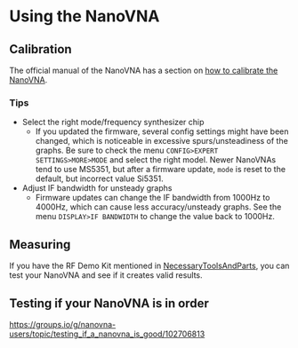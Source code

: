 # Using the NanoVNA

## Calibration

The official manual of the NanoVNA has a section on [how to calibrate the NanoVNA](https://nanovna.com/?page_id=2).

### Tips

- Select the right mode/frequency synthesizer chip
  - If you updated the firmware, several config settings might have been changed, which is noticeable in excessive spurs/unsteadiness of the graphs. Be sure to check the menu `CONFIG>EXPERT SETTINGS>MORE>MODE` and select the right model. Newer NanoVNAs tend to use MS5351, but after a firmware update, `mode` is reset to the default, but incorrect value Si5351.
- Adjust IF bandwidth for unsteady graphs
  - Firmware updates can change the IF bandwidth from 1000Hz to 4000Hz, which can cause less accuracy/unsteady graphs. See the menu `DISPLAY>IF BANDWIDTH` to change the value back to 1000Hz.


## Measuring

If you have the RF Demo Kit mentioned in [NecessaryToolsAndParts](NecessaryToolsAndParts.md), you can test your NanoVNA and see if it creates valid results.

## Testing if your NanoVNA is in order

https://groups.io/g/nanovna-users/topic/testing_if_a_nanovna_is_good/102706813
